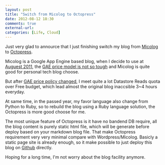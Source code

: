```yaml
---
layout: post
title: "Switch from Micolog to Octopress"
date: 2012-08-12 18:30
comments: true
external-url:
categories: [Life, Cloud]
---
```

Just very glad to annource that I just finishing switch my blog from [Micolog](http://blog.xuming.net/2012/06/micolog_rebuild.html) to [Octopress](http://octopress.org/).

Micolog is a Google App Engine based blog, when I decide to use at [Auguest 2011](/2011/08/25/GAE_micolog_with_Django_1.2_enable/), the [GAE price model is not so tough](/2011/08/24/price-compare-sina-app-engine-vs-google-app-engine/) and Micolog is quite good for personal tech blog choose.

But after [GAE price policy changed](http://highscalability.com/blog/2011/9/7/what-google-app-engine-price-changes-say-about-the-future-of.html), I meet quite a lot Datastore Reads quota over Free budget, which lead almost the original blog inaccsible 3~4 hours everyday.

At same time, in the passed year, my favor language also change from Python to Ruby, so  to rebuild the blog using a Ruby language solution, the Octopress is more good choose for me.

The most unique feature of Octopress is it have no bandend DB require, all the blog content is purely static html file, which will be generate before deploy based on your markdown blog file. That make Octopress requirement very very minimal compare with Wordpress/Micolog. Basicly a static page site is already enough, so it make possible to just deploy this blog on [Github](https://github.com/Eric-Guo/Eric-Guo) directly.

Hoping for a long time, I'm not worry about the blog facility anymore.